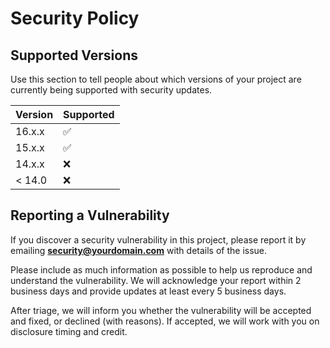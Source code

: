# Security Policy

## Supported Versions

Use this section to tell people about which versions of your project are
currently being supported with security updates.

| Version    | Supported          |
| ---------- | ------------------ |
| 16.x.x     | :white_check_mark: |
| 15.x.x     | :white_check_mark: |
| 14.x.x     | :x:                |
| < 14.0     | :x:                |

## Reporting a Vulnerability

If you discover a security vulnerability in this project, please report it by emailing **security@yourdomain.com** with details of the issue.

Please include as much information as possible to help us reproduce and understand the vulnerability. We will acknowledge your report within 2 business days and provide updates at least every 5 business days.

After triage, we will inform you whether the vulnerability will be accepted and fixed, or declined (with reasons). If accepted, we will work with you on disclosure timing and credit.
